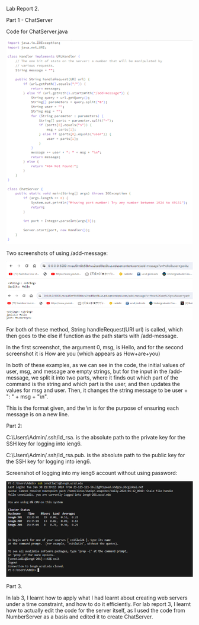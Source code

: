 Lab Report 2.

Part 1 - ChatServer

Code for ChatServer.java

![Image](chatserver.PNG)

Two screenshots of using /add-message:

![Image](add1.PNG)
![Image](add2.PNG)

For both of these method, String handleRequest(URI url) is called, which then goes to the else if function as the path starts with /add-message. 

In the first screenshot, the argument 0, msg, is Hello, and for the second screenshot it is How are you (which appears as How+are+you)

In both of these examples, as we can see in the code, the initial values of user, msg, and message are empty strings, but for the input in the /add-message, we split it into two parts, where it finds out which part of the command is the string and which part is the user, and then updates the values for msg and user. Then, it changes the string message to be user + ": " + msg + "\n".

This is the format given, and the \n is for the purpose of ensuring each message is on a new line.

Part 2:

C:\Users\Admin/.ssh/id_rsa. is the absolute path to the private key for the SSH key for logging into ieng6.

C:\Users\Admin/.ssh/id_rsa.pub. is the absolute path to the public key for the SSH key for logging into ieng6.

Screenshot of logging into my ieng6 account without using password:

![Image](login.PNG)

Part 3.

In lab 3, I learnt how to apply what I had learnt about creating web servers under a time constraint, and how to do it efficiently. For lab report 3, I learnt how to actually edit the code for the server itself, as I used the code from NumberServer as a basis and edited it to create ChatServer.  
